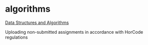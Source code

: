 # algorithms

[Data Structures and Algorithms](https://www.coursera.org/specializations/data-structures-algorithms)

Uploading non-submitted assignments in accordance with HorCode regulations
